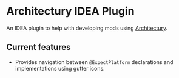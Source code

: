 # Architectury IDEA Plugin

An IDEA plugin to help with developing mods using [Architectury](https://github.com/architectury).

## Current features

- Provides navigation between `@ExpectPlatform` declarations and implementations using gutter icons.

